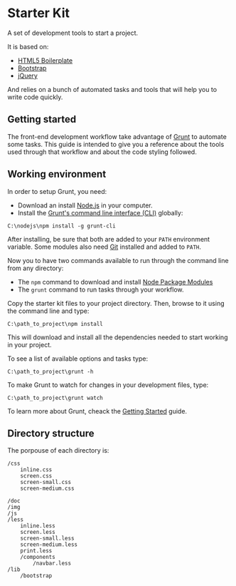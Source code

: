 Starter Kit
===========

A set of development tools to start a project. 

It is based on:

* [HTML5 Boilerplate](http://html5boilerplate.com/)
* [Bootstrap](http://getbootstrap.com/)
* [jQuery](http://http://jquery.com/)

And relies on a bunch of automated tasks and tools that will help you to write code quickly.

## Getting started

The front-end development workflow take advantage of [Grunt](http://gruntjs.com/) to automate some tasks. This guide is intended to give you a reference about the tools used through that workflow and about the code styling followed.

## Working environment

In order to setup Grunt, you need:
* Download an install [Node.js](http://nodejs.org/download/) in your computer. 
* Install the [Grunt's command line interface (CLI)](http://gruntjs.com/getting-started#installing-the-cli) globally:
```
C:\nodejs\npm install -g grunt-cli
```

After installing, be sure that both are added to your `PATH` environment variable. Some modules also need [Git](http://git-scm.com/downloads) installed and added to `PATH`.

Now you to have two commands available to run through the command line from any directory:
* The `npm` command  to download and install [Node Package Modules](https://www.npmjs.org/)
* The `grunt` command to run tasks through your workflow.

Copy the starter kit files to your project directory. Then, browse to it using the command line and type:
```
C:\path_to_project\npm install
```

This will download and install all the dependencies needed to start working in your project.

To see a list of available options and tasks type:
```
C:\path_to_project\grunt -h
```

To make Grunt to watch for changes in your development files, type:
```
C:\path_to_project\grunt watch
```

To learn more about Grunt, cheack the [Getting Started](http://gruntjs.com/getting-started) guide. 

## Directory structure

The porpouse of each directory is:
```
/css
    inline.css
    screen.css
    screen-small.css
    screen-medium.css

/doc
/img
/js
/less
    inline.less
    screen.less
    screen-small.less
    screen-medium.less
    print.less
    /components
        /navbar.less
/lib
    /bootstrap
```


